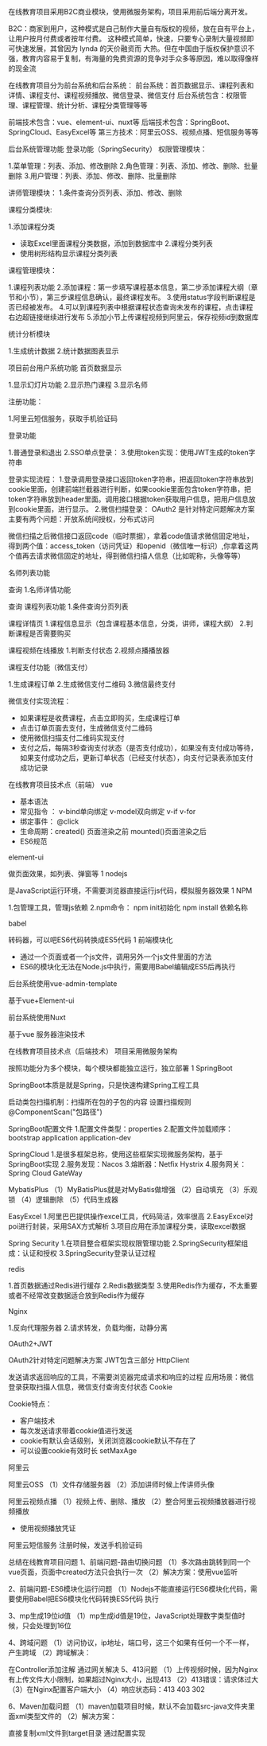 在线教育项目采用B2C商业模块，使用微服务架构，项目采用前后端分离开发。

B2C：商家到用户，这种模式是自己制作大量自有版权的视频，放在自有平台上，让用户按月付费或者按年付费。 这种模式简单，快速，只要专心录制大量视频即可快速发展，其曾因为 lynda 的天价融资而 大热。但在中国由于版权保护意识不强，教育内容易于复制，有海量的免费资源的竞争对手众多等原因，难以取得像样的现金流

在线教育项目分为前台系统和后台系统：
前台系统：首页数据显示、课程列表和详情、课程支付、课程视频播放、微信登录、微信支付
后台系统包含：权限管理、课程管理、统计分析、课程分类管理等等

前端技术包含：vue、element-ui、nuxt等
后端技术包含：SpringBoot、SpringCloud、EasyExcel等
第三方技术：阿里云OSS、视频点播、短信服务等等

后台系统管理功能
登录功能（SpringSecurity）
权限管理模块：

1.菜单管理：列表、添加、修改删除
2.角色管理：列表、添加、修改、删除、批量删除
3.用户管理：列表、添加、修改、删除、批量删除

讲师管理模块：
1.条件查询分页列表、添加、修改、删除

课程分类模块:

1.添加课程分类
* 读取Excel里面课程分类数据，添加到数据库中
2.课程分类列表
* 使用树形结构显示课程分类列表

课程管理模块：

1.课程列表功能
2.添加课程：第一步填写课程基本信息，第二步添加课程大纲（章节和小节），第三步课程信息确认，最终课程发布。
3.使用status字段判断课程是否已经被发布。
4.可以到课程列表中根据课程状态查询未发布的课程，点击课程右边超链接继续进行发布
5.添加小节上传课程视频到阿里云，保存视频id到数据库

统计分析模块

1.生成统计数据
2.统计数据图表显示

项目前台用户系统功能
首页数据显示

1.显示幻灯片功能
2.显示热门课程
3.显示名师

注册功能：

1.阿里云短信服务，获取手机验证码

登录功能

1.普通登录和退出
2.SSO单点登录：
3.使用token实现：使用JWT生成的token字符串

登录实现流程：
1.登录调用登录接口返回token字符串，把返回token字符串放到cookie里面，创建前端拦截器进行判断，如果cookie里面包含token字符串，把token字符串放到header里面。调用接口根据token获取用户信息，把用户信息放到cookie里面，进行显示。
2.微信扫描登录：
OAuth2
是针对特定问题解决方案
主要有两个问题：开放系统间授权，分布式访问

微信扫描之后微信接口返回code（临时票据），拿着code值请求微信固定地址，得到两个值：access_token（访问凭证）和openid（微信唯一标识）,你拿着这两个值再去请求微信固定的地址，得到微信扫描人信息（比如昵称，头像等等）

名师列表功能

查询
1.名师详情功能

查询
课程列表功能
1.条件查询分页列表

课程详情页
1.课程信息显示（包含课程基本信息，分类，讲师，课程大纲）
2.判断课程是否需要购买

课程视频在线播放
1.判断支付状态
2.视频点播播放器

课程支付功能（微信支付）

1.生成课程订单
2.生成微信支付二维码
3.微信最终支付

微信支付实现流程：
* 如果课程是收费课程，点击立即购买，生成课程订单
* 点击订单页面去支付，生成微信支付二维码
* 使用微信扫描支付二维码实现支付
* 支付之后，每隔3秒查询支付状态（是否支付成功），如果没有支付成功等待，如果支付成功之后，更新订单状态（已经支付状态），向支付记录表添加支付成功记录

在线教育项目技术点（前端）
vue

* 基本语法
* 常见指令 ： v-bind单向绑定  v-model双向绑定  v-if  v-for
* 绑定事件：    @click
* 生命周期：created() 页面渲染之前     mounted()页面渲染之后
* ES6规范

element-ui

做页面效果，如列表、弹窗等
1
nodejs

是JavaScript运行环境，不需要浏览器直接运行js代码，模拟服务器效果
1
NPM

1.包管理工具，管理js依赖
2.npm命令： npm init初始化      npm install  依赖名称

babel

转码器，可以吧ES6代码转换成ES5代码
1
前端模块化

* 通过一个页面或者一个js文件，调用另外一个js文件里面的方法
* ES6的模块化无法在Node.js中执行，需要用Babel编辑成ES5后再执行

后台系统使用vue-admin-template

基于vue+Element-ui

前台系统使用Nuxt

基于vue
服务器渲染技术


在线教育项目技术点（后端技术）
项目采用微服务架构

按照功能分为多个模块，每个模块都能独立运行，独立部署
1
SpringBoot

SpringBoot本质是就是Spring，只是快速构建Spring工程工具

启动类包扫描机制：扫描所在包的子包的内容
设置扫描规则 @ComponentScan("包路径")

SpringBoot配置文件
1.配置文件类型：properties
2.配置文件加载顺序：bootstrap     application    application-dev

SpringCloud
1.是很多框架总称，使用这些框架实现微服务架构，基于SpringBoot实现
2.服务发现：Nacos
3.熔断器：Netfix Hystrix
4.服务网关：Spring Cloud GateWay

MybatisPlus
（1）MyBatisPlus就是对MyBatis做增强
（2）自动填充
（3）乐观锁
（4）逻辑删除
（5）代码生成器

EasyExcel
1.阿里巴巴提供操作excel工具，代码简洁，效率很高
2.EasyExcel对poi进行封装，采用SAX方式解析
3.项目应用在添加课程分类，读取excel数据

Spring Security
1.在项目整合框架实现权限管理功能
2.SpringSecurity框架组成：认证和授权
3.SpringSecurity登录认证过程


redis

1.首页数据通过Redis进行缓存
2.Redis数据类型
3.使用Redis作为缓存，不太重要或者不经常改变数据适合放到Redis作为缓存 

Nginx

1.反向代理服务器
2.请求转发，负载均衡，动静分离

OAuth2+JWT

OAuth2针对特定问题解决方案
JWT包含三部分
HttpClient

发送请求返回响应的工具，不需要浏览器完成请求和响应的过程
应用场景：微信登录获取扫描人信息，微信支付查询支付状态
Cookie

Cookie特点：
* 客户端技术
* 每次发送请求带着cookie值进行发送
* cookie有默认会话级别，关闭浏览器cookie默认不存在了
* 可以设置cookie有效时长  setMaxAge

阿里云

阿里云OSS
（1）文件存储服务器
（2）添加讲师时候上传讲师头像

阿里云视频点播
（1）视频上传、删除、播放
（2）整合阿里云视频播放器进行视频播放
* 使用视频播放凭证

阿里云短信服务
注册时候，发送手机验证码

总结在线教育项目问题
1、前端问题-路由切换问题
（1）多次路由跳转到同一个vue页面，页面中created方法只会执行一次
（2）解决方案：使用vue监听

2、前端问题-ES6模块化运行问题
（1）Nodejs不能直接运行ES6模块化代码，需要使用Babel把ES6模块化代码转换ES5代码 执行

3、mp生成19位id值
（1）mp生成id值是19位，JavaScript处理数字类型值时候，只会处理到16位

4、跨域问题
（1）访问协议，ip地址，端口号，这三个如果有任何一个不一样，产生跨域
（2）跨域解决：

在Controller添加注解
通过网关解决
5、413问题
（1）上传视频时候，因为Nginx有上传文件大小限制，如果超过Nginx大小，出现413
（2）413错误：请求体过大
（3）在Nginx配置客户端大小
（4）响应状态码：413 403 302

6、Maven加载问题
（1）maven加载项目时候，默认不会加载src-java文件夹里面xml类型文件的
（2）解决方案：

直接复制xml文件到target目录
通过配置实现
